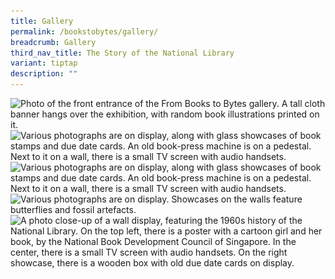 ```yaml
---
title: Gallery
permalink: /bookstobytes/gallery/
breadcrumb: Gallery
third_nav_title: The Story of the National Library
variant: tiptap
description: ""
---
```

<img srcset="/images/event-images/frombooks/from-books-to-bytes_gallery_1_400w.jpg 400w, /images/event-images/frombooks/from-books-to-bytes_gallery_1_1000w.jpg 1000w" sizes="(max-width: 500px) 40vw, 100vw" height="665" width="1000" src="/images/event-images/frombooks/from-books-to-bytes_gallery_1_400w.jpg" alt="Photo of the front entrance of the From Books to Bytes gallery. A tall cloth banner hangs over the exhibition, with random book illustrations printed on it.">

<img srcset="/images/event-images/frombooks/from-books-to-bytes_gallery_2_400w.jpg 400w, /images/event-images/frombooks/from-books-to-bytes_gallery_2_1000w.jpg 1000w" sizes="(max-width: 500px) 40vw, 100vw" height="544" width="1000" src="/images/event-images/frombooks/from-books-to-bytes_gallery_2_400w.jpg" alt="Various photographs are on display, along with glass showcases of book stamps and due date cards. An old book-press machine is on a pedestal. Next to it on a wall, there is a small TV screen with audio handsets.">

<img srcset="/images/event-images/frombooks/from-books-to-bytes_gallery_3_400w.jpg 400w, /images/event-images/frombooks/from-books-to-bytes_gallery_3_1000w.jpg 1000w" sizes="(max-width: 500px) 40vw, 100vw" height="750" width="1000" src="/images/event-images/frombooks/from-books-to-bytes_gallery_3_400w.jpg" alt="Various photographs are on display, along with glass showcases of book stamps and due date cards. An old book-press machine is on a pedestal. Next to it on a wall, there is a small TV screen with audio handsets.">

<img srcset="/images/event-images/frombooks/from-books-to-bytes_gallery_4_400w.jpg 400w, /images/event-images/frombooks/from-books-to-bytes_gallery_4_1000w.jpg 1000w" sizes="(max-width: 500px) 40vw, 100vw" height="750" width="1000" src="/images/event-images/frombooks/from-books-to-bytes_gallery_4_400w.jpg" alt="Various photographs are on display. Showcases on the walls feature butterflies and fossil artefacts.">

<img srcset="/images/event-images/frombooks/from-books-to-bytes_gallery_5_400w.jpg 400w, /images/event-images/frombooks/from-books-to-bytes_gallery_5_1000w.jpg 1000w" sizes="(max-width: 500px) 40vw, 100vw" height="928" width="1000" src="/images/event-images/frombooks/from-books-to-bytes_gallery_5_400w.jpg" alt="A photo close-up of a wall display, featuring the 1960s history of the National Library. On the top left, there is a poster with a cartoon girl and her book, by the National Book Development Council of Singapore. In the center, there is a small TV screen with audio handsets. On the right showcase, there is a wooden box with old due date cards on display.">